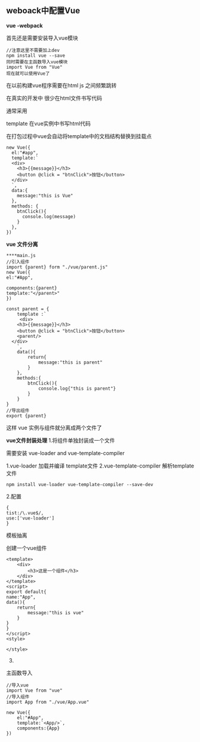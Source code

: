 
## **weboack中配置Vue**

**vue -webpack**

首先还是需要安装导入vue模块

```
//注意这里不需要加上dev 
npm install vue --save
同时需要在主函数导入vue模块
import Vue from "Vue"
现在就可以使用Vue了

```

在以前构建vue程序需要在html js 之间频繁跳转

在真实的开发中 很少在html文件书写代码

通常采用

template 在vue实例中书写html代码

在打包过程中vue会自动将template中的文档结构替换到挂载点

```
new Vue({
  el:"#app", 
  template:`
  <div>
    <h3>{{message}}</h3>
    <button @click = "btnClick">按钮</button>
  </div>
  `,
  data:{
    message:"this is Vue"
  },
  methods: {
    btnClick(){
      console.log(message)
    }
  },
})
```

**vue 文件分离**

```
****main.js
//引入组件 
import {parent} form "./vue/parent.js"
new Vue({
el:"#App",

components:{parent}
template:"</parent>"
})
```



```
const parent = {
	template :`
	 <div>
    <h3>{{message}}</h3>
    <button @click = "btnClick">按钮</button>
    <parent/>
  </div>
	`,
	data(){
		return{
			message:"this is parent"
		}
	},
	methods:{
		btnClick(){
			console.log{"this is parent"}
		}
	}
}
//导出组件
export {parent}
```
这样 vue 实例与组件就分离成两个文件了 

**vue文件封装处理**
1.将组件单独封装成一个文件

需要安装 vue-loader  and  vue-template-compiler

1.vue-loader 加载并编译 template文件
2.vue-template-compiler   解析template文件

```
npm install vue-loader vue-template-compiler --save-dev

```
2.配置

```
{
tist:/\.vue$/,
use:['vue-loader']
}
```

模板抽离

创建一个vue组件

```
<template>
	<div>
		<h3>这是一个组件</h3>
	</div>
</template>
<script>
export default{
name:"App",
data(){
	return{
		message:"this is vue"
	}
}
}
</script>
<style>

</style>
```



3.

主函数导入

```
//导入vue
import Vue from "vue"
//导入组件
import App from "./vue/App.vue"

new Vue({
	el:"#App",
	template:`<App/>`,
	components:{App}
})
```

